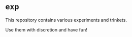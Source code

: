 # `exp`

This repository contains various experiments and trinkets.

Use them with discretion and have fun!
